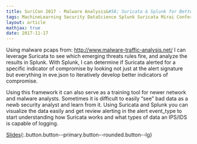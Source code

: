 ```yaml
---
title: SuriCon 2017 - Malware Analysis&#58; Suricata & Splunk for Better Rule Writing
tags: MachineLearning Security DataScience Splunk Suricata Mirai Conference
layout: article
mathjax: true
date: 2017-11-17
---
```


Using malware pcaps from: http://www.malware-traffic-analysis.net/ I can leverage Suricata to see which emerging threats rules fire, and analyze the results in Splunk. With Splunk, I can determine if Suricata alerted for a specific indicator of compromise by looking not just at the alert signature but everything in eve.json to iteratively develop better indicators of compromise. 
<!--more-->

Using this framework it can also serve as a training tool for newer network and malware analysts. Sometimes it is  difficult to easily “see” bad data as a newb security analyst and learn from it. Using Suricata and Splunk you can visualize the data easily and get review alerting in the alert event_type to start understanding how Suricata works and what types of data an IPS/IDS is capable of logging.


[Slides](https://tellez.sfo2.digitaloceanspaces.com/SuriCon2016_AnthonyTellez.pdf){:.button.button--primary.button--rounded.button--lg}